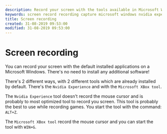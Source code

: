 ```yaml
---
description: Record your screen with the tools available in Microsoft Windows
keywords: screen record recording capture microsoft windows nvidia experience xbox tool alt+z win+g
title: Screen recording
created: 31-08-2019 09:53:00
modified: 31-08-2019 09:53:00
---
```


# Screen recording

You can record your screen with the default installed applications on a Microsoft Windows. There's no need to install any additional software!

There's 2 different ways, with 2 different tools which are already installed by default. There's the `Nvidia Experience` and with the `Microsoft XBox tool`. 

The `Nvidia Experience` tool doesn't record the mouse cursor and is probably to most optimized tool to record you screen. This tool is probably the best to use while recording games. You start the tool with the command: `ALT+Z`.

The `Microsoft XBox tool` record the mouse cursor and you can start the tool with `WIN+G`.
